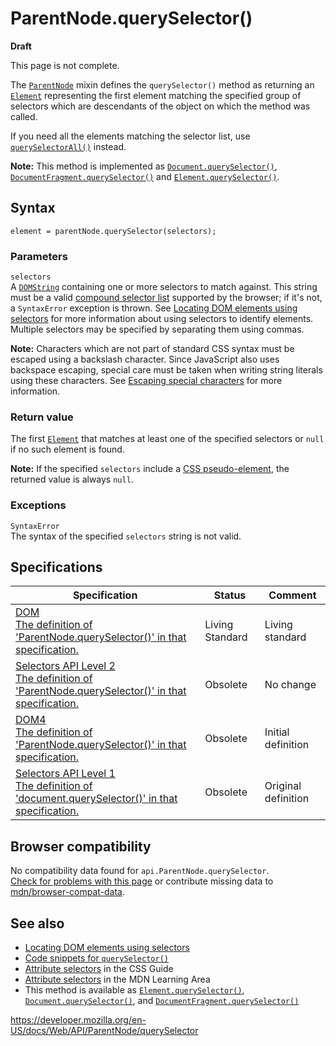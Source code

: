 # ParentNode.querySelector()

**Draft**

This page is not complete.

The [`ParentNode`](../parentnode) mixin defines the `querySelector()` method as returning an [`Element`](../element) representing the first element matching the specified group of selectors which are descendants of the object on which the method was called.

If you need all the elements matching the selector list, use [`querySelectorAll()`](queryselectorall) instead.

**Note:** This method is implemented as [`Document.querySelector()`](../document/queryselector), [`DocumentFragment.querySelector()`](../documentfragment/queryselector) and [`Element.querySelector()`](../element/queryselector).

## Syntax

    element = parentNode.querySelector(selectors);

### Parameters

`selectors`  
A [`DOMString`](../domstring) containing one or more selectors to match against. This string must be a valid [compound selector list](https://developer.mozilla.org/en-US/docs/Web/CSS/CSS_Selectors) supported by the browser; if it's not, a `SyntaxError` exception is thrown. See [Locating DOM elements using selectors](../document_object_model/locating_dom_elements_using_selectors) for more information about using selectors to identify elements. Multiple selectors may be specified by separating them using commas.

**Note:** Characters which are not part of standard CSS syntax must be escaped using a backslash character. Since JavaScript also uses backspace escaping, special care must be taken when writing string literals using these characters. See [Escaping special characters](#escaping_special_characters) for more information.

### Return value

The first [`Element`](../element) that matches at least one of the specified selectors or `null` if no such element is found.

**Note:** If the specified `selectors` include a [CSS pseudo-element](https://developer.mozilla.org/en-US/docs/Web/CSS/Pseudo-elements), the returned value is always `null`.

### Exceptions

`SyntaxError`  
The syntax of the specified `selectors` string is not valid.

## Specifications

<table><thead><tr class="header"><th>Specification</th><th>Status</th><th>Comment</th></tr></thead><tbody><tr class="odd"><td><a href="https://dom.spec.whatwg.org/#dom-parentnode-queryselector">DOM<br />
<span class="small">The definition of 'ParentNode.querySelector()' in that specification.</span></a></td><td><span class="spec-living">Living Standard</span></td><td>Living standard</td></tr><tr class="even"><td><a href="https://dev.w3.org/2006/webapi/selectors-api2/#dom-parentnode-queryselector">Selectors API Level 2<br />
<span class="small">The definition of 'ParentNode.querySelector()' in that specification.</span></a></td><td><span class="spec-obsolete">Obsolete</span></td><td>No change</td></tr><tr class="odd"><td><a href="https://www.w3.org/TR/dom/#dom-parentnode-queryselector">DOM4<br />
<span class="small">The definition of 'ParentNode.querySelector()' in that specification.</span></a></td><td><span class="spec-obsolete">Obsolete</span></td><td>Initial definition</td></tr><tr class="even"><td><a href="https://www.w3.org/TR/selectors-api/#interface-definitions">Selectors API Level 1<br />
<span class="small">The definition of 'document.querySelector()' in that specification.</span></a></td><td><span class="spec-obsolete">Obsolete</span></td><td>Original definition</td></tr></tbody></table>

## Browser compatibility

No compatibility data found for `api.ParentNode.querySelector`.  
[Check for problems with this page](#on-github) or contribute missing data to [mdn/browser-compat-data](https://github.com/mdn/browser-compat-data).

## See also

- [Locating DOM elements using selectors](../document_object_model/locating_dom_elements_using_selectors)
- [Code snippets for `querySelector()`](https://developer.mozilla.org/en-US/docs/Code_snippets/QuerySelector)
- [Attribute selectors](https://developer.mozilla.org/en-US/docs/Web/CSS/Attribute_selectors) in the CSS Guide
- [Attribute selectors](https://developer.mozilla.org/en-US/docs/Learn/CSS/Building_blocks/Selectors/Attribute_selectors) in the MDN Learning Area
- This method is available as [`Element.querySelector()`](../element/queryselector), [`Document.querySelector()`](../document/queryselector), and [`DocumentFragment.querySelector()`](../documentfragment/queryselector)

<a href="https://developer.mozilla.org/en-US/docs/Web/API/ParentNode/querySelector" class="_attribution-link">https://developer.mozilla.org/en-US/docs/Web/API/ParentNode/querySelector</a>
